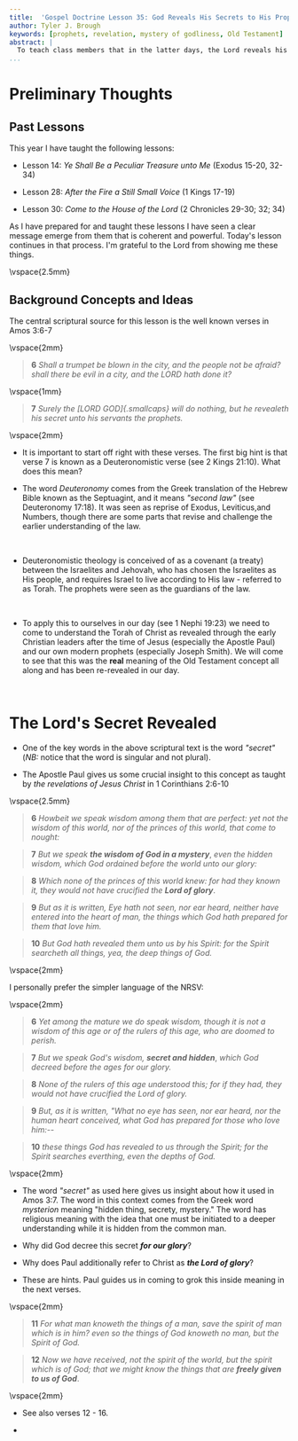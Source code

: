 ```yaml
---
title:  'Gospel Doctrine Lesson 35: God Reveals His Secrets to His Prophets'
author: Tyler J. Brough
keywords: [prophets, revelation, mystery of godliness, Old Testament]
abstract: |
  To teach class members that in the latter days, the Lord reveals his secrets to his prophets and pours out his Spirit on all people.
...
```



# Preliminary Thoughts


## Past Lessons 

This year I have taught the following lessons:

- Lesson 14: _Ye Shall Be a Peculiar Treasure unto Me_ (Exodus 15-20, 32-34)

- Lesson 28: _After the Fire a Still Small Voice_ (1 Kings 17-19)

- Lesson 30: _Come to the House of the Lord_ (2 Chronicles 29-30; 32; 34)


As I have prepared for and taught these lessons I have seen a clear message emerge from them that is coherent and powerful. Today's lesson continues in that process. I'm grateful to the Lord from showing me these things. 



\vspace{2.5mm}

## Background Concepts and Ideas

The central scriptural source for this lesson is the well known verses in Amos 3:6-7

\vspace{2mm}

>  __6__ _Shall a trumpet be blown in the city, and the people not be afraid? shall there be
> evil in a city, and the <span class="smallcaps">LORD</span> hath done it?_

\vspace{1mm}

> __7__ _Surely the [LORD GOD]{.smallcaps} will do nothing, but he revealeth his secret unto his servants the prophets._

\vspace{2mm}

- It is important to start off right with these verses. The first big hint is that verse 7 is known as a Deuteronomistic verse (see 2 Kings 21:10). What does this mean?

- The word _Deuteronomy_ comes from the Greek translation of the Hebrew Bible known as the Septuagint, and it means _"second law"_ (see Deuteronomy 17:18). It was seen as reprise of Exodus, Leviticus,and Numbers, though there are some parts that revise and challenge the earlier understanding of the law.

<br>

- Deuteronomistic theology is conceived of as a covenant (a treaty) between the Israelites and Jehovah, who has chosen the Israelites as His people, and requires Israel to live according to His law - referred to as Torah. The prophets were seen as the guardians of the law. 

<br>

- To apply this to ourselves in our day (see 1 Nephi 19:23) we need to come to understand the Torah of Christ as revealed through the early Christian leaders after the time of Jesus (especially the Apostle Paul) and our own modern prophets (especially Joseph Smith). We will come to see that this was the __real__ meaning of the Old Testament concept all along and has been re-revealed in our day. 

<br>


# The Lord's Secret Revealed

- One of the key words in the above scriptural text is the word _"secret"_ (_NB:_ notice that the word is singular and not plural). 

- The Apostle Paul gives us some crucial insight to this concept as taught by _the revelations of Jesus Christ_ in 1 Corinthians 2:6-10

\vspace{2.5mm}

> __6__ _Howbeit we speak wisdom among them that are perfect: yet not the wisdom of this world, nor of the princes of this world, that come to nought:_

> __7__ _But we speak_ ___the wisdom of God in a mystery___, _even the hidden wisdom, which God ordained before the world unto our glory:_

> __8__ _Which none of the princes of this world knew: for had they known it, they would not have crucified the_ ___Lord of glory___.

> __9__ _But as it is written, Eye hath not seen, nor ear heard, neither have entered into the heart of man, the things which God hath prepared for them that love him._

> __10__ _But God hath revealed them unto us by his Spirit: for the Spirit searcheth all things, yea, the deep things of God._

\vspace{2mm}

I personally prefer the simpler language of the NRSV:

\vspace{2mm}

> __6__ _Yet among the mature we do speak wisdom, though it is not a wisdom of this age or of the rulers of this age, who are doomed to perish._

> __7__ _But we speak God's wisdom,_ ___secret and hidden___, _which God decreed before the ages for our glory._

> __8__ _None of the rulers of this age understood this; for if they had, they would not have crucified the Lord of glory._ 

> __9__ _But, as it is written, "What no eye has seen, nor ear heard, nor the human heart conceived, what God has prepared for those who love him:--_

> __10__ _these things God has revealed to us through the Spirit; for the Spirit searches everthing, even the depths of God._ 

\vspace{2mm}


- The word _"secret"_ as used here gives us insight about how it used in Amos 3:7. The word in this context comes from the Greek word _mysterion_ meaning "hidden thing, secrety, mystery." The word has religious meaning with the idea that one must be initiated to a deeper understanding while it is hidden from the common man.

- Why did God decree this secret ___for our glory___?

- Why does Paul additionally refer to Christ as ___the Lord of glory___? 

- These are hints. Paul guides us in coming to grok this inside meaning in the next verses. 

\vspace{2mm}

> __11__ _For what man knoweth the things of a man, save the spirit of man which is in him? even so the things of God knoweth no man, but the Spirit of God._

> __12__ _Now we have received, not the spirit of the world, but the spirit which is of God; that we might know the things that are_ ___freely given to us of God___. 

\vspace{2mm}

- See also verses 12 - 16.

- 
